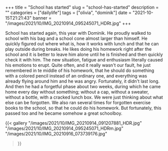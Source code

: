 +++
title = "School has started"
slug = "school-has-started"
description = ""
categories = ["dailylife"]
tags = ["olivia", "dominik"]
date = "2021-10-15T21:21:43"
banner = "/images/2021/10/IMG_20210914_095245071_HDRt.jpg"
+++

School has started again, this year with Dominik. He proudly walked to school with his bag and a school cone almost larger than himself. He quickly figured out where what is, how it works with lunch and that he can play outside during breaks. He likes doing his homework right after the school and it is better to leave him alone until he is finished and then quickly check it with him. The new situation, fatigue and enthusiasm literally caused his emotions to erupt. Quite often, and it really wasn't our fault, he just remembered in te middle of his homework, that he should do something with a colored pencil instead of an ordinary one, and everything was already flying around him and he was angry. Fortunately, it didn't last long. And then he had a forgetful phase about two weeks, during which he came home every day without something; without a cap, without a sweater, without a bottle, with a cracked lunch box. We were just thinking about what else can be forgotten. We also ran several times for forgotten exercise books to the school, so that he could do his homework. But fortunately, this passed too and he became somehow a great schoolboy.


{{< gallery
  "/images/2021/10/IMG_20210914_091207881_HDR.jpg"
  "/images/2021/10/IMG_20210914_095245071_HDRm.jpg"
  "/images/2021/10/IMG_20210916_073739176.jpg"
>}}
